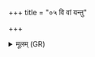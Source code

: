 +++
title = "०५ वि वां यन्तु"

+++
<details><summary>मूलम् (GR)</summary>

वि वां यन्तु हृदयानि  
वि चित्तानि मनांसि च ।  
अथो यत् तन्वोः संगतं  
तद् वाम् अस्तु विदूरकम् ॥
</details>